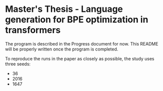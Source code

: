 # Master's Thesis - Language generation for BPE optimization in transformers
The program is described in the Progress document for now. This README will be properly written once the program is completed.

To reproduce the runs in the paper as closely as possible, the study uses three seeds:
* 36
* 2016
* 1647